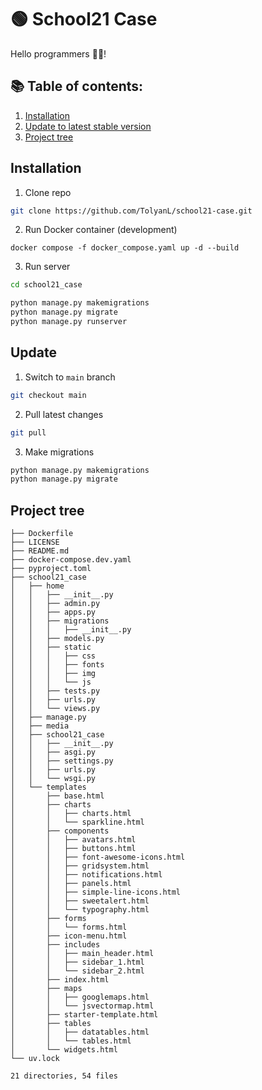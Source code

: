 # 🟢 School21 Case
Hello programmers 👋🎃!

## 📚 Table of contents:
1. [Installation](#installation)
2. [Update to latest stable version](#update)
3. [Project tree](#project-tree)


## Installation
1. Clone repo
```bash
git clone https://github.com/TolyanL/school21-case.git
```

2. Run Docker container (development)
```
docker compose -f docker_compose.yaml up -d --build
```

3. Run server
```bash
cd school21_case
```
```bash
python manage.py makemigrations
python manage.py migrate
python manage.py runserver
```


## Update
1. Switch to `main` branch
```bash
git checkout main
```

2. Pull latest changes
```bash
git pull
```

3. Make migrations
```bash
python manage.py makemigrations
python manage.py migrate
```

## Project tree
```
├── Dockerfile
├── LICENSE
├── README.md
├── docker-compose.dev.yaml
├── pyproject.toml
├── school21_case
│   ├── home
│   │   ├── __init__.py
│   │   ├── admin.py
│   │   ├── apps.py
│   │   ├── migrations
│   │   │   ├── __init__.py
│   │   ├── models.py
│   │   ├── static
│   │   │   ├── css
│   │   │   ├── fonts
│   │   │   ├── img
│   │   │   └── js
│   │   ├── tests.py
│   │   ├── urls.py
│   │   └── views.py
│   ├── manage.py
│   ├── media
│   ├── school21_case
│   │   ├── __init__.py
│   │   ├── asgi.py
│   │   ├── settings.py
│   │   ├── urls.py
│   │   └── wsgi.py
│   └── templates
│       ├── base.html
│       ├── charts
│       │   ├── charts.html
│       │   └── sparkline.html
│       ├── components
│       │   ├── avatars.html
│       │   ├── buttons.html
│       │   ├── font-awesome-icons.html
│       │   ├── gridsystem.html
│       │   ├── notifications.html
│       │   ├── panels.html
│       │   ├── simple-line-icons.html
│       │   ├── sweetalert.html
│       │   └── typography.html
│       ├── forms
│       │   └── forms.html
│       ├── icon-menu.html
│       ├── includes
│       │   ├── main_header.html
│       │   ├── sidebar_1.html
│       │   └── sidebar_2.html
│       ├── index.html
│       ├── maps
│       │   ├── googlemaps.html
│       │   └── jsvectormap.html
│       ├── starter-template.html
│       ├── tables
│       │   ├── datatables.html
│       │   └── tables.html
│       └── widgets.html
└── uv.lock

21 directories, 54 files
```
